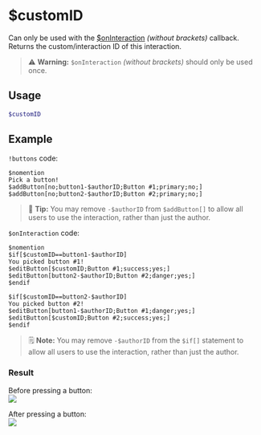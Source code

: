 # $customID
Can only be used with the [$onInteraction](/src/callbacks/onInteraction.md) *(without brackets)* callback. Returns the custom/interaction ID of this interaction.

> ⚠️ **Warning:** `$onInteraction` *(without brackets)* should only be used once.

## Usage
```php
$customID
```

## Example
`!buttons` code:
```
$nomention
Pick a button!
$addButton[no;button1-$authorID;Button #1;primary;no;]
$addButton[no;button2-$authorID;Button #2;primary;no;]
```
> 🧠 **Tip:** You may remove `-$authorID` from `$addButton[]` to allow all users to use the interaction, rather than just the author.

`$onInteraction` code:
```
$nomention
$if[$customID==button1-$authorID]
You picked button #1!
$editButton[$customID;Button #1;success;yes;]
$editButton[button2-$authorID;Button #2;danger;yes;]
$endif

$if[$customID==button2-$authorID]
You picked button #2!
$editButton[button1-$authorID;Button #1;danger;yes;]
$editButton[$customID;Button #2;success;yes;]
$endif
```
> 🗒️ **Note:** You may remove `-$authorID` from the `$if[]` statement to allow all users to use the interaction, rather than just the author.

### Result
Before pressing a button:\
![](https://user-images.githubusercontent.com/69215413/131228448-75afbbbd-3ac6-4348-8ebd-9e7661bf82df.png)

After pressing a button:\
![](https://user-images.githubusercontent.com/69215413/131228494-33298b23-b5e0-47af-b5f5-77e5ea864815.png)